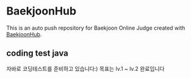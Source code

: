 # BaekjoonHub
This is an auto push repository for Baekjoon Online Judge created with [BaekjoonHub](https://github.com/BaekjoonHub/BaekjoonHub).

## coding test java
자바로 코딩테스트를 준비하고 있습니다:)
목표는 lv.1 ~ lv.2 완료입니다